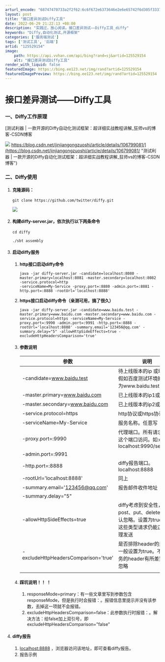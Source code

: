 ```yaml
---
arturl_encode: "68747470733a2f2f62:6c6f672e6373646e2e6e65742f6d305f33373531383431332f:61727469636c652f64657461696c732f313235353239313534"
layout: post
title: "接口差异测试Diffy工具"
date: 2022-06-29 21:22:13 +08:00
description: "实践过，放心阅读。接口差异测试——Diffy工具_diffy"
keywords: "Diffy,自动化测试,开源框架"
categories: ['服务端测试']
tags: ['测试工具', '后端']
artid: "125529154"
image:
    path: https://api.vvhan.com/api/bing?rand=sj&artid=125529154
    alt: "接口差异测试Diffy工具"
render_with_liquid: false
featuredImage: https://bing.ee123.net/img/rand?artid=125529154
featuredImagePreview: https://bing.ee123.net/img/rand?artid=125529154
---
```


# 接口差异测试——Diffy工具

### 一、Diffy工作原理

[测试利器 | 一款开源的Diffy自动化测试框架：超详细实战教程讲解\_狂师vs的博客-CSDN博客

![](https://i-blog.csdnimg.cn/blog_migrate/27812982629cca34770ca5338c8019c0.png)
https://blog.csdn.net/jinjiangongzuoshi/article/details/106799081/](https://blog.csdn.net/jinjiangongzuoshi/article/details/106799081/ "测试利器 | 一款开源的Diffy自动化测试框架：超详细实战教程讲解_狂师vs的博客-CSDN博客")

### 二、Diffy使用

1. #### 克隆源码：

   ```
   git clone https://github.com/twitter/diffy.git
   ```

   ![](https://i-blog.csdnimg.cn/blog_migrate/85461d88fc4f7136a617b2a0268b5aae.png)
2. #### 构建diffy-server.jar，依次执行以下两条命令

   ```
   cd diffy

   ./sbt assembly
   ```
3. #### 启动diffy服务

   1. **http接口启动diffy命令**

      ```
      java -jar diffy-server.jar -candidate=localhost:8080 -master.primary=localhost:8081 -master.secondary=localhost:8082 -service.protocol=http
      -serviceName=My-Service -proxy.port=:8880 -admin.port=:8881 -http.port=:8888 -rootUrl='localhost:8888'
      ```
   2. **https接口启动diffy命令（亲测可用，搞了很久）**

      ```
      java -jar diffy-server.jar -candidate=www.baidu.test -master.primary=www.baidu.com -master.secondary=www.baidu.com -service.protocol=https -serviceName=My-Service -proxy.port=:9990 -admin.port=:9991 -http.port=:8888 -rootUrl='localhost:8888' -summary.email='123456@qq.com' -summary.delay="5" -allowHttpSideEffects=true -excludeHttpHeadersComparison='true'
      ```
   3. #### 参数说明

      | 参数 | 说明 |
      | --- | --- |
      | -candidate=www.baidu.test | 待上线版本的ip 或域名 。  假如百度测试环境的host为www.baidu.test |
      | -master.primary=www.baidu.com | 已上线版本的ip1或域名1 |
      | -master.secondary=www.baidu.com | 已上线版本的ip2或域名2 |
      | -service.protocol=https | http协议或https协议 |
      | -serviceName=My-Service | 服务名称。任意写 |
      | -proxy.port=:9990 | 代理端口。所有请求应从这个端口访问。如:curl localhost:9990/search/1 |
      | -admin.port=:9991 |  |
      | -http.port=:8888 | diffy报告端口。localhost:8888 |
      | -rootUrl='localhost:8888' | 同上 |
      | -summary.email='123456@qq.com' | 报告邮件收件地址 |
      | -summary.delay="5" |  |
      | -allowHttpSideEffects=true | diffy考虑到安全性，post、put、delete请求默认忽略。设置为true可使这些类型请求仍能正常代理发送 |
      | -excludeHttpHeadersComparison='true' | 是否排除header的差异。一般设置为true。不同服务的header有所差别，可忽略 |
      |  |  |
   4. #### 踩坑说明！！ ！

      1. responseMode=primary：有一些文章里写到参数包含responseMode，但是执行时会报错：。报错信息里提示并没有该参数，去掉这一项就不会报错。
      2. excludeHttpHeadersComparison=false：此参数执行时报错：。解决方法：给false加上双引号，即excludeHttpHeadersComparison="false"
4. #### diffy报告

   1. [localhost:8888](http://localhost:8888 "localhost:8888")
      ，浏览器访问该地址，即可查看diffy报告。
   2. 报告示例